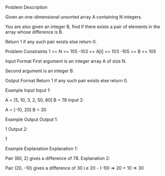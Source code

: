 Problem Description

Given an one-dimensional unsorted array A containing N integers.

You are also given an integer B, find if there exists a pair of elements in the array whose difference is B.

Return 1 if any such pair exists else return 0.



Problem Constraints
1 <= N <= 105
-103 <= A[i] <= 103
-105 <= B <= 105


Input Format
First argument is an integer array A of size N.

Second argument is an integer B.



Output Format
Return 1 if any such pair exists else return 0.



Example Input
Input 1:

 A = [5, 10, 3, 2, 50, 80]
 B = 78
Input 2:

 A = [-10, 20]
 B = 30


Example Output
Output 1:

 1
Output 2:

 1


Example Explanation
Explanation 1:

 Pair (80, 2) gives a difference of 78.
Explanation 2:

 Pair (20, -10) gives a difference of 30 i.e 20 - (-10) => 20 + 10 => 30
